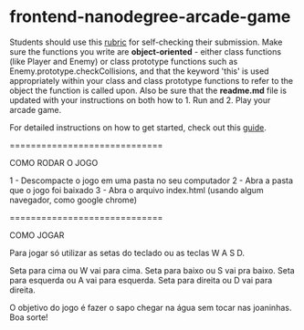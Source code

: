 frontend-nanodegree-arcade-game
===============================

Students should use this [rubric](https://review.udacity.com/#!/projects/2696458597/rubric) for self-checking their submission. Make sure the functions you write are **object-oriented** - either class functions (like Player and Enemy) or class prototype functions such as Enemy.prototype.checkCollisions, and that the keyword 'this' is used appropriately within your class and class prototype functions to refer to the object the function is called upon. Also be sure that the **readme.md** file is updated with your instructions on both how to 1. Run and 2. Play your arcade game.

For detailed instructions on how to get started, check out this [guide](https://docs.google.com/document/d/1v01aScPjSWCCWQLIpFqvg3-vXLH2e8_SZQKC8jNO0Dc/pub?embedded=true).


=============================

COMO RODAR O JOGO

1 - Descompacte o jogo em uma pasta no seu computador
2 - Abra a pasta que o jogo foi baixado
3 - Abra o arquivo index.html (usando algum navegador, como google chrome)


=============================

COMO JOGAR

Para jogar só utilizar as setas do teclado ou as teclas W A S D.

Seta para cima ou W vai para cima.
Seta para baixo ou S vai pra baixo.
Seta para esquerda ou A vai para esquerda.
Seta para direita ou D vai para direita.

O objetivo do jogo é fazer o sapo chegar na água sem tocar nas joaninhas. Boa sorte!
